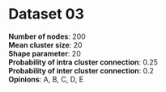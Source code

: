 # Dataset 03

**Number of nodes**: 200  
**Mean cluster size**: 20  
**Shape parameter**: 20  
**Probability of intra cluster connection**: 0.25  
**Probability of inter cluster connection**: 0.2  
**Opinions**: A, B, C, D, E 
